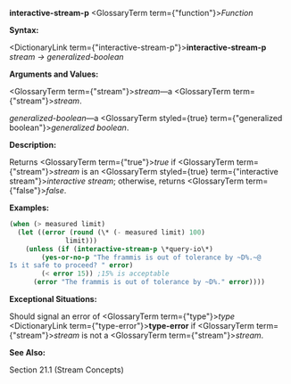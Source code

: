 **interactive-stream-p** <GlossaryTerm  term={"function"}><i>Function</i></GlossaryTerm> 



**Syntax:** 



<DictionaryLink  term={"interactive-stream-p"}><b>interactive-stream-p</b></DictionaryLink> *stream → generalized-boolean* 



**Arguments and Values:** 



<GlossaryTerm  term={"stream"}><i>stream</i></GlossaryTerm>—a <GlossaryTerm  term={"stream"}><i>stream</i></GlossaryTerm>. 



*generalized-boolean*—a <GlossaryTerm styled={true} term={"generalized boolean"}><i>generalized boolean</i></GlossaryTerm>. 



**Description:** 



Returns <GlossaryTerm  term={"true"}><i>true</i></GlossaryTerm> if <GlossaryTerm  term={"stream"}><i>stream</i></GlossaryTerm> is an <GlossaryTerm styled={true} term={"interactive stream"}><i>interactive stream</i></GlossaryTerm>; otherwise, returns <GlossaryTerm  term={"false"}><i>false</i></GlossaryTerm>. 



**Examples:**
```lisp
(when (> measured limit) 
  (let ((error (round (\* (- measured limit) 100) 
		      limit))) 
    (unless (if (interactive-stream-p \*query-io\*) 
		(yes-or-no-p "The frammis is out of tolerance by ~D%.~@ 
Is it safe to proceed? " error) 
		(< error 15)) ;15% is acceptable 
      (error "The frammis is out of tolerance by ~D%." error)))) 
```
**Exceptional Situations:** 



Should signal an error of <GlossaryTerm  term={"type"}><i>type</i></GlossaryTerm> <DictionaryLink  term={"type-error"}><b>type-error</b></DictionaryLink> if <GlossaryTerm  term={"stream"}><i>stream</i></GlossaryTerm> is not a <GlossaryTerm  term={"stream"}><i>stream</i></GlossaryTerm>. 



**See Also:** 



Section 21.1 (Stream Concepts) 



